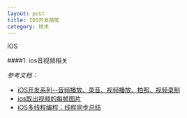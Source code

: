 ```yaml
---
layout: post
title: IOS开发随笔
category: 技术
---
```


IOS

####1. ios音视频相关

*参考文档：*

* [iOS开发系列--音频播放、录音、视频播放、拍照、视频录制](http://www.cnblogs.com/kenshincui/p/4186022.html#audio "ios")
* [ios取出视频的每帧图片](http://blog.sina.com.cn/s/blog_9cd1705d0101o9c8.html "ios")
* [iOS多线程编程：线程同步总结](http://blog.csdn.net/lifengzhong/article/details/7487505 "ios")
